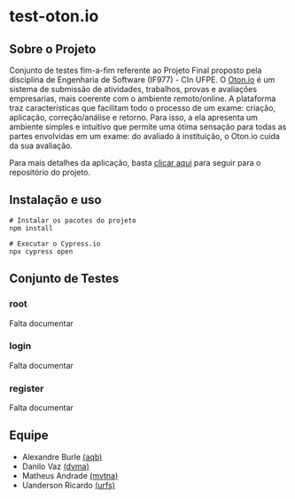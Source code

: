 # test-oton.io

## Sobre o Projeto
Conjunto de testes fim-a-fim referente ao Projeto Final proposto pela disciplina de Engenharia de Software (IF977) - CIn UFPE. O [Oton.io](https://otonio.herokuapp.com/) é um sistema de submissão de atividades, trabalhos, provas e avaliações empresarias, mais coerente com o ambiente remoto/online. A plataforma traz características que facilitam todo o processo de um exame: criação, aplicação, correção/análise e retorno. Para isso, a ela apresenta um ambiente simples e intuitivo que permite uma ótima sensação para todas as partes envolvidas em um exame: do avaliado à instituição, o Oton.io cuida da sua avaliação. 

Para mais detalhes da aplicação, basta [clicar aqui](https://github.com/uandersonricardo/oton.io) para seguir para o repositório do projeto. 

## Instalação e uso

```
# Instalar os pacotes do projeto
npm install

# Executar o Cypress.io
npx cypress open
```

## Conjunto de Testes

### root
Falta documentar

### login
Falta documentar

### register
Falta documentar

## Equipe
- Alexandre Burle    [(aqb)](https://github.com/aqb)
- Danilo Vaz         [(dvma)](https://github.com/danilovazm)
- Matheus Andrade    [(mvtna)](https://github.com/matheusvtna)
- Uanderson Ricardo  [(urfs)](https://github.com/uandersonricardo)

